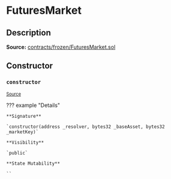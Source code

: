 # FuturesMarket

## Description

**Source:** [contracts/frozen/FuturesMarket.sol](https://github.com/Synthetixio/synthetix/tree/v2.87.1/contracts/frozen/FuturesMarket.sol)

## Constructor

### `constructor`

<sub>[Source](https://github.com/Synthetixio/synthetix/tree/v2.87.1/contracts/frozen/FuturesMarket.sol#L59)</sub>

??? example "Details"

    **Signature**

    `constructor(address _resolver, bytes32 _baseAsset, bytes32 _marketKey)`

    **Visibility**

    `public`

    **State Mutability**

    ``
